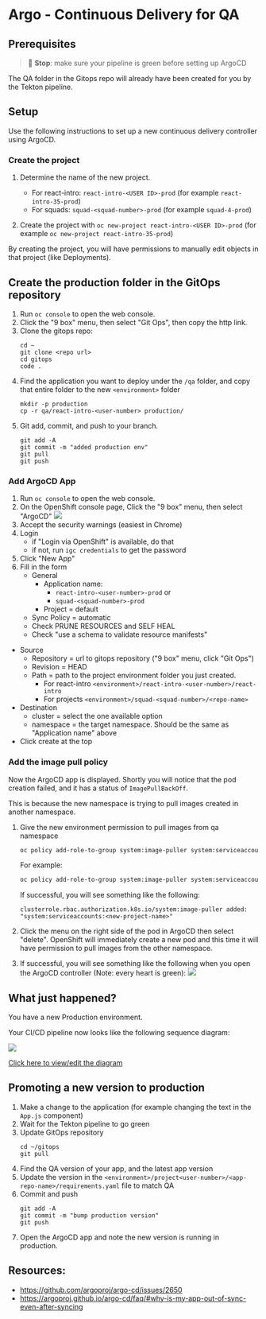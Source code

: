 # Argo - Continuous Delivery for QA

## Prerequisites

> 🛑 **Stop**: make sure your pipeline is green before setting up ArgoCD

The QA folder in the Gitops repo will already have been created for you by the Tekton pipeline.

## Setup

Use the following instructions to set up a new continuous delivery controller using ArgoCD.

### Create the project

1. Determine the name of the new project.
    - For react-intro: `react-intro-<USER ID>-prod` (for example `react-intro-35-prod`)
    - For squads: `squad-<squad-number>-prod` (for example `squad-4-prod`)

1. Create the project with `oc new-project react-intro-<USER ID>-prod` (for example `oc new-project react-intro-35-prod`)

By creating the project, you will have permissions to manually edit objects in that project (like Deployments).

## Create the production folder in the GitOps repository

1. Run `oc console` to open the web console.
1. Click the "9 box" menu, then select "Git Ops", then copy the http link.
1. Clone the gitops repo:
    ```
    cd ~
    git clone <repo url>
    cd gitops
    code .
    ```
1. Find the application you want to deploy under the `/qa` folder, and copy that entire folder to the new `<environment>` folder
    ```
    mkdir -p production
    cp -r qa/react-intro-<user-number> production/
    ```
1. Git add, commit, and push to your branch.
    ```
    git add -A
    git commit -m "added production env"
    git pull
    git push
    ```

### Add ArgoCD App

1. Run `oc console` to open the web console.
1. On the OpenShift console page, Click the "9 box" menu, then select "ArgoCD"
    ![](img/argo-menu.png)
1. Accept the security warnings (easiest in Chrome)
1. Login
    - if "Login via OpenShift" is available, do that
    - if not, run `igc credentials` to get the password
1. Click "New App"
1. Fill in the form
    - General
        - Application name: 
            - `react-intro-<user-number>-prod` or 
            - `squad-<squad-number>-prod`
        - Project = default
    - Sync Policy = automatic
   - Check PRUNE RESOURCES and SELF HEAL
   - Check "use a schema to validate resource manifests"
- Source
    - Repository = url to gitops repository ("9 box" menu, click "Git Ops")
    - Revision = HEAD
    - Path = path to the project environment folder you just created. 
        - For react-intro `<environment>/react-intro-<user-number>/react-intro`
        - For projects `<environment>/squad-<squad-number>/<repo-name>`
- Destination
    - cluster = select the one available option
    - namespace = the target namespace. Should be the same as "Application name" above
- Click create at the top

### Add the image pull policy

Now the ArgoCD app is displayed. Shortly you will notice that the pod creation failed, and it has a status of `ImagePullBackOff`.

This is because the new namespace is trying to pull images created in another namespace.

1. Give the new environment permission to pull images from qa namespace

   ```bash
   oc policy add-role-to-group system:image-puller system:serviceaccounts:<new-project-name> -n <dev-project-name>
   ```

   For example:

   ```bash
   oc policy add-role-to-group system:image-puller system:serviceaccounts:react-intro-35-prod -n react-intro-35-dev
   ```

   If successful, you will see something like the following:

   ```
   clusterrole.rbac.authorization.k8s.io/system:image-puller added: "system:serviceaccounts:<new-project-name>"
   ```

1. Click the menu on the right side of the pod in ArgoCD then select "delete". OpenShift will immediately create a new pod and this time it will have permission to pull images from the other namespace.

1. If successful, you will see something like the following when you open the ArgoCD controller (Note: every heart is green):
   ![](img/argo-success.png)

## What just happened?

You have a new Production environment.

Your CI/CD pipeline now looks like the following sequence diagram:

![](https://www.websequencediagrams.com/cgi-bin/cdraw?lz=dGl0bGUgQ29udGludW91cyBJbnRlZ3JhdGlvbgoKcGFydGljaXBhbnQgRGV2ZWxvcGVyAAkNQ29kZSBSZXBvAB8NVGVrdG9uADINR2l0T3BzABkSQXJnAC4OSzhzIFFBAAIRUHJvZAoKAHwJLT4AcQk6IGdpdCBwdXNoCgCBBQktPgB9Bjogd2ViaG9vawoAgQ0GLT4AfQs6IHVwZGF0ZSBRQSBmb2xkZXIKQXJnbwAVD3N5bmMAEQcAgRUGAAwHCm9wdCBVADsGUHJvZHVjAIIvBQCBFwsAVxRwcm9kIHZlcnNpb24ASyNQcm9kAHwHZW5kCg&s=default)

[Click here to view/edit the diagram](https://www.websequencediagrams.com/?lz=dGl0bGUgQ29udGludW91cyBJbnRlZ3JhdGlvbgoKcGFydGljaXBhbnQgRGV2ZWxvcGVyAAkNQ29kZSBSZXBvAB8NVGVrdG9uADINR2l0T3BzABkSQXJnAC4OSzhzIFFBAAIRUHJvZAoKAHwJLT4AcQk6IGdpdCBwdXNoCgCBBQktPgB9Bjogd2ViaG9vawoAgQ0GLT4AfQs6IHVwZGF0ZSBRQSBmb2xkZXIKQXJnbwAVD3N5bmMAEQcAgRUGAAwHCm9wdCBVADsGUHJvZHVjAIIvBQCBFwsAVxRwcm9kIHZlcnNpb24ASyNQcm9kAHwHZW5kCg&s=default)

## Promoting a new version to production

1. Make a change to the application (for example changing the text in the `App.js` component)
1. Wait for the Tekton pipeline to go green
1. Update GitOps repository
   ```
   cd ~/gitops
   git pull
   ```
1. Find the QA version of your app, and the latest app version
1. Update the version in the `<environment>/project<user-number>/<app-repo-name>/requirements.yaml` file to match QA
1. Commit and push
   ```
   git add -A
   git commit -m "bump production version"
   git push
   ```
1. Open the ArgoCD app and note the new version is running in production.

## Resources:

- https://github.com/argoproj/argo-cd/issues/2650
- https://argoproj.github.io/argo-cd/faq/#why-is-my-app-out-of-sync-even-after-syncing
